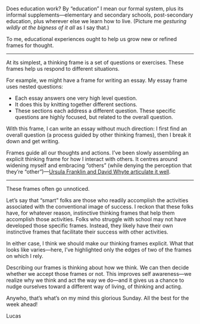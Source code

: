 Does education work? By “education” I mean our formal system, plus its informal supplements—elementary and secondary schools, post-secondary education, plus wherever else we learn how to live. (Picture me _gesturing wildly at the bigness of it all_ as I say that.)

To me, educational experiences ought to help us grow new or refined frames for thought.

---

At its simplest, a thinking frame is a set of questions or exercises. These frames help us respond to different situations.

For example, we might have a frame for writing an essay. My essay frame uses nested questions:

* Each essay answers one very high level question.
* It does this by knitting together different sections.
* These sections each address a different question. These specific questions are highly focused, but related to the overall question.

With this frame, I can write an essay without much direction: I first find an overall question (a process guided by other thinking frames), then I break it down and get writing.

Frames guide all our thoughts and actions. I’ve been slowly assembling an explicit thinking frame for how I interact with others. It centres around widening myself and embracing “others” (while denying the perception that they’re “other”)—[Ursula Franklin and David Whyte articulate it well](https://lucascherkewski.com/study/franklin-other-us/).

---

These frames often go unnoticed.

Let’s say that “smart” folks are those who readily accomplish the activities associated with the conventional image of success. I reckon that these folks have, for whatever reason, instinctive thinking frames that help them accomplish those activities. Folks who struggle with school may not have developed those specific frames. Instead, they likely have their own instinctive frames that facilitate their success with other activities.

In either case, I think we should make our thinking frames explicit. What that looks like varies—here, I’ve highlighted only the edges of two of the frames on which I rely.

Describing our frames is thinking about how we think. We can then decide whether we accept those frames or not. This improves self awareness—we realize why we think and act the way we do—and it gives us a chance to nudge ourselves toward a different way of living, of thinking and acting.

Anywho, that’s what’s on my mind this glorious Sunday. All the best for the week ahead!

Lucas